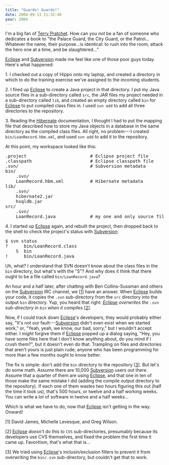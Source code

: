 ```yaml
---
title: "Guards! Guards!"
date: 2004-09-13 21:32:40
year: 2004
---
```

<p>I'm a big fan of <a href="http://www.terrypratchetbooks.com">Terry Pratchet</a>.  How can you <em>not</em> be a fan of someone who dedicates a book to "the Palace Guard, the City Guard, or the Patrol... Whatever the name, their purpose...is identical: to rush into the room, attack the hero one at a time, and be slaughtered..."</p>

<p><a href="http://www.eclipse.org/">Eclipse</a> and <a href="http://subversion.tigris.org">Subversion</a> made me feel like one of those poor guys today.  Here's what happened:</p>

<p>1. I checked out a copy of Hippo onto my laptop, and created a directory in which to do the training exercise we've assigned to the incoming students.</p>

<p>2. I fired up <a href="http://www.eclipse.org/">Eclipse</a> to create a Java project in that directory.  I put my Java source files in a sub-directory called <code>src</code>, the JAR files my project needed in a sub-directory called <code>lib</code>, and created an empty directory called <code>bin</code> for <a href="http://www.eclipse.org/">Eclipse</a> to put compiled class files in.  I used <code>svn&nbsp;add</code> to add all three directories to the repository.</p>

<p>3. Reading the <a href="http://www.hibernate.org">Hibernate</a> documentation, I thought I had to put the mapping file that described how to store my Java objects in a database in the same directory as the compiled class files.  All right, no problem---I created <code>bin/LoanRecord.hbm.xml</code>, and used <code>svn&nbsp;add</code> to add it to the repository.</p>

<p>At this point, my workspace looked like this:</p>

<pre>
.project                        # Eclipse project file
.classpath                      # Eclipse classpath file
.svn/                           # Subversion metadata
bin/
    .svn/
    LoanRecord.hbm.xml          # Hibernate metadata
lib/
    .svn/
    hibernate2.jar
    hsqldb.jar
src/
    .svn/
    LoanRecord.java             # my one and only source file
</pre>

<p>4.  I started up <a href="http://www.eclipse.org/">Eclipse</a> again, and rebuilt the project, then dropped back to the shell to check the project's status with <a href="http://subversion.tigris.org">Subversion</a>:</p>

<pre>
$ svn status
?      bin/LoanRecord.class
    S  bin
!      bin/LoanRecord.java
</pre>

<p>Uh, what?  I understand that SVN doesn't know about the class files in the <code>bin</code> directory, but what's with the "S"?  And why does it think that there ought to be a file called <code>bin/LoanRecord.java</code>?</p>

<p>An hour and a half later, after chatting with Ben Collins-Sussman and others on the <a href="http://subversion.tigris.org">Subversion</a> IRC channel, we [<a href="#1">1</a>] have an answer.  When <a href="http://www.eclipse.org/">Eclipse</a> builds your code, it copies the <code>.svn</code> sub-directory from the <code>src</code> directory into the output <code>bin</code> directory.  Yup, you heard that right: <em><a href="http://www.eclipse.org">Eclipse</a> overwrites the <code>.svn</code> sub-directory in <code>bin</code> when it compiles</em> [<a href="#2">2</a>].</p>

<p>Now, if I could track down <a href="http://www.eclipse.org">Eclipse</a>'s developers, they would probably either say, "It's not our fault---<a href="http://subversion.tigris.org">Subversion</a> didn't even exist when we started work," or, "Yeah, yeah, we know, our bad, sorry," but I wouldn't accept either.  I <em>might</em> forgive them if <a href="http://www.eclipse.org">Eclipse</a> popped up a dialog saying, "Hey, you have some files here that I don't know anything about, do you mind if I crush them?", but it doesn't even do that.  Trampling on files and directories that aren't yours is just plain rude; anyone who has been programming for more than a few months ought to know better.</p>

<p>The fix is simple: don't add the <code>bin</code> directory to the repository [<a href="#3">3</a>]. But let's do some math.  Assume there are 10,000 <a href="http://subversion.tigris.org">Subversion</a> users out there.  Assume that a quarter of them are using <a href="http://www.eclipse.org">Eclipse</a>, and that one in ten of those make the same mistake I did (adding the compile output directory to the repository).  If each one of them wastes two hours figuring this out (half the time it took us), that's 500 hours, or twelve and a half working weeks.  You can write a <em>lot</em> of software in twelve and a half weeks...</p>

<p>Which is what we have to do, now that <a href="http://www.eclipse.org">Eclipse</a> isn't getting in the way.  Onward!</p>

<p>[<a name="1">1</a>] David James, Michelle Levesque, and Greg Wilson.</p>

<p>[<a name="2">2</a>] <a href="http://www.eclipse.org">Eclipse</a> <em>doesn't</em> do this to <code>CVS</code> sub-directories, presumably because its developers use CVS themselves, and fixed the problem the first time it came up.  Favoritism, that's what that is...</p>

<p>[<a name="3">3</a>] We tried using <a href="http://www.eclipse.org">Eclipse</a>'s inclusin/exclusion filters to prevent it from overwriting the <code>bin/.svn</code> sub-directory, but couldn't get that to work.</p>
